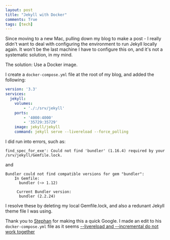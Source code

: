 ```yaml
---
layout: post
title: "Jekyll with Docker"
comments: True
tags: [tech]
---
```


Since moving to a new Mac, pulling down my blog to make a post - I really didn't want to deal with configuring the environment to run Jekyll locally again. It won't be the last machine I have to configure this on, and it's not a systematic solution, in my mind.

The solution: Use a Docker image.

I create a `docker-compose.yml` file at the root of my blog, and added the following:

```yml
version: '3.3'
services:
  jekyll:
    volumes:
        - './:/srv/jekyll'
    ports:
        - '4000:4000'
        - '35729:35729'
    image: jekyll/jekyll
    command: jekyll serve --livereload --force_polling
```

I did run into errors, such as:
```
find_spec_for_exe': Could not find 'bundler' (1.16.4) required by your /srv/jekyll/Gemfile.lock.
```
and

```
Bundler could not find compatible versions for gem "bundler":
    In Gemfile:
      bundler (~> 1.12)

     Current Bundler version:
      bundler (2.2.24)
```

I resolve these by deleting my local Gemfile.lock, and also a redunant Jekyll theme file I was using.

Thank you to [Stephan](https://svrooij.io/2020/12/31/github-pages-live-reload/) for making this a quick Google. I made an edit to his `docker-compose.yml` file as it seems [--livereload and --incremental do not work together](https://github.com/jekyll/jekyll/issues/6701#issuecomment-487313636)


